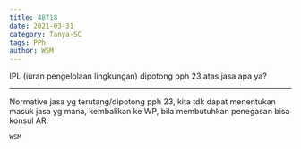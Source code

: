```yaml
---
title: 48718
date: 2021-03-31
category: Tanya-SC
tags: PPh
author: WSM
---
```


IPL (iuran pengelolaan lingkungan) dipotong pph 23 atas jasa apa ya?

---

Normative jasa yg terutang/dipotong pph 23, kita tdk dapat menentukan masuk jasa yg mana, kembalikan ke WP, bila membutuhkan penegasan bisa konsul AR.

`WSM`
